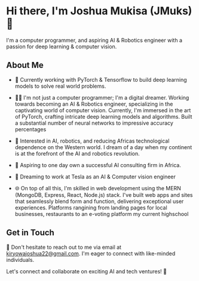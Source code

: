 # Hi there, I'm Joshua Mukisa (JMuks) 👋

I'm a computer programmer, and aspiring AI & Robotics engineer with a passion for deep learning & computer vision.

## About Me
- 🌱 Currently working with PyTorch & Tensorflow to build deep learning models to solve real world problems.
  


- 👨‍💻 I'm not just a computer programmer; I'm a digital dreamer. Working towards becoming an AI & Robotics engineer, specializing in the captivating world of computer vision. Currently, I'm immersed in the art of PyTorch, crafting intricate deep learning models and algorithms. Built a substantial number of neural networks to impressive accuracy percentages
  
  
- 🤖 Interested in AI, robotics, and reducing Africas technological dependence on the Western world. I dream of a day when my continent is at the forefront of the AI and robotics revolution.
  
  
- 💼 Aspiring to one day own a successful AI consulting firm in Africa.
  
  
- 🚗 Dreaming to work at Tesla as an AI & Computer vision engineer
  

- 🌐 On top of all this, I'm skilled in web development using the MERN (MongoDB, Express, React, Node.js) stack. I've built web apps and sites that seamlessly blend form and function, delivering exceptional user experiences. Platforms rangining from landing pages for local businesses, restaurants to an e-voting platform my current highschool


## Get in Touch
📧 Don't hesitate to reach out to me via email at [kiryowajoshua22@gmail.com](mailto:kiryowajoshua22@gmail.com). I'm eager to connect with like-minded individuals.

Let's connect and collaborate on exciting AI and tech ventures! 🚀
